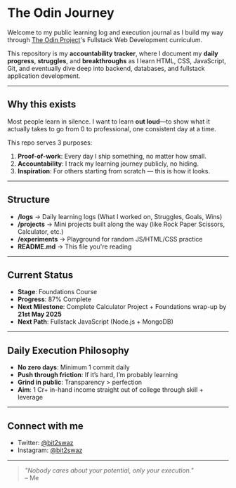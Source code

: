 # The Odin Journey

Welcome to my public learning log and execution journal as I build my way through [The Odin Project](https://www.theodinproject.com/)'s Fullstack Web Development curriculum.

This repository is my **accountability tracker**, where I document my **daily progress**, **struggles**, and **breakthroughs** as I learn HTML, CSS, JavaScript, Git, and eventually dive deep into backend, databases, and fullstack application development.

---

## Why this exists

Most people learn in silence. I want to learn **out loud**—to show what it actually takes to go from 0 to professional, one consistent day at a time.

This repo serves 3 purposes:

1. **Proof-of-work**: Every day I ship something, no matter how small.
2. **Accountability**: I track my learning journey publicly, no hiding.
3. **Inspiration**: For others starting from scratch — this is how it looks.

---

## Structure

- **/logs** → Daily learning logs (What I worked on, Struggles, Goals, Wins)
- **/projects** → Mini projects built along the way (like Rock Paper Scissors, Calculator, etc.)
- **/experiments** → Playground for random JS/HTML/CSS practice
- **README.md** → This file you're reading

---

## Current Status

- **Stage**: Foundations Course  
- **Progress**: 87% Complete  
- **Next Milestone**: Complete Calculator Project + Foundations wrap-up by **21st May 2025**  
- **Next Path**: Fullstack JavaScript (Node.js + MongoDB)

---

## Daily Execution Philosophy

- **No zero days**: Minimum 1 commit daily  
- **Push through friction**: If it’s hard, I’m probably learning  
- **Grind in public**: Transparency > perfection  
- **Aim**: 1 Cr+ in-hand income straight out of college through skill + leverage

---

## Connect with me

- Twitter: [@bit2swaz](https://twitter.com/bit2swaz)  
- Instagram: [@bit2swaz](https://instagram.com/bit2swaz)

---

> _"Nobody cares about your potential, only your execution."_  
> – Me